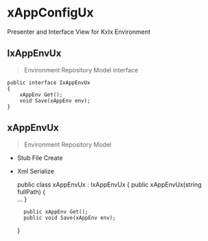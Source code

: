 # xAppConfigUx
Presenter and Interface View for KxIx Environment

## IxAppEnvUx
> Environment Repository Model interface

    public interface IxAppEnvUx
    {
        xAppEnv Get();
        void Save(xAppEnv env);
    }

## xAppEnvUx
> Environment Repository Model
- Stub File Create
- Xml Serialize

    public class xAppEnvUx : IxAppEnvUx
    {
        public xAppEnvUx(string fullPath)
        {  
            ...
        }

        public xAppEnv Get();
        public void Save(xAppEnv env);
    }
